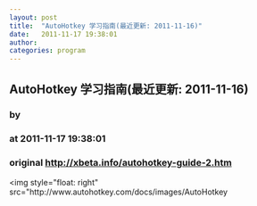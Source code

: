 ```yaml
---
layout: post
title:  "AutoHotkey 学习指南(最近更新: 2011-11-16)"
date:   2011-11-17 19:38:01
author: 
categories: program
---
```


## AutoHotkey 学习指南(最近更新: 2011-11-16)
### by 
### at 2011-11-17 19:38:01
### original <http://xbeta.info/autohotkey-guide-2.htm>

<p>&lt;img style=&quot;float: right&quot; src=&quot;http://www.autohotkey.com/docs/images/AutoHotkey</p>